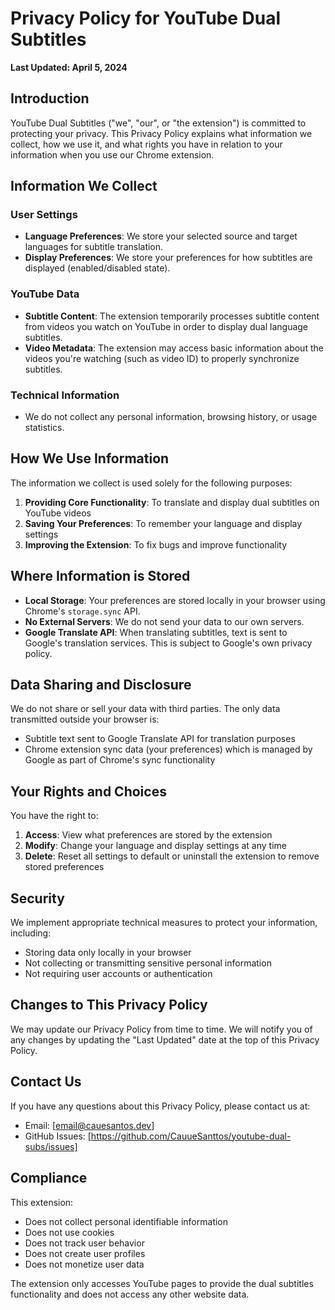 # Privacy Policy for YouTube Dual Subtitles

**Last Updated: April 5, 2024**

## Introduction

YouTube Dual Subtitles ("we", "our", or "the extension") is committed to protecting your privacy. This Privacy Policy explains what information we collect, how we use it, and what rights you have in relation to your information when you use our Chrome extension.

## Information We Collect

### User Settings

- **Language Preferences**: We store your selected source and target languages for subtitle translation.
- **Display Preferences**: We store your preferences for how subtitles are displayed (enabled/disabled state).

### YouTube Data

- **Subtitle Content**: The extension temporarily processes subtitle content from videos you watch on YouTube in order to display dual language subtitles.
- **Video Metadata**: The extension may access basic information about the videos you're watching (such as video ID) to properly synchronize subtitles.

### Technical Information

- We do not collect any personal information, browsing history, or usage statistics.

## How We Use Information

The information we collect is used solely for the following purposes:

1. **Providing Core Functionality**: To translate and display dual subtitles on YouTube videos
2. **Saving Your Preferences**: To remember your language and display settings
3. **Improving the Extension**: To fix bugs and improve functionality

## Where Information is Stored

- **Local Storage**: Your preferences are stored locally in your browser using Chrome's `storage.sync` API.
- **No External Servers**: We do not send your data to our own servers.
- **Google Translate API**: When translating subtitles, text is sent to Google's translation services. This is subject to Google's own privacy policy.

## Data Sharing and Disclosure

We do not share or sell your data with third parties. The only data transmitted outside your browser is:

- Subtitle text sent to Google Translate API for translation purposes
- Chrome extension sync data (your preferences) which is managed by Google as part of Chrome's sync functionality

## Your Rights and Choices

You have the right to:

1. **Access**: View what preferences are stored by the extension
2. **Modify**: Change your language and display settings at any time
3. **Delete**: Reset all settings to default or uninstall the extension to remove stored preferences

## Security

We implement appropriate technical measures to protect your information, including:

- Storing data only locally in your browser
- Not collecting or transmitting sensitive personal information
- Not requiring user accounts or authentication

## Changes to This Privacy Policy

We may update our Privacy Policy from time to time. We will notify you of any changes by updating the "Last Updated" date at the top of this Privacy Policy.

## Contact Us

If you have any questions about this Privacy Policy, please contact us at:

- Email: [email@cauesantos.dev]
- GitHub Issues: [https://github.com/CauueSanttos/youtube-dual-subs/issues]

## Compliance

This extension:
- Does not collect personal identifiable information
- Does not use cookies
- Does not track user behavior
- Does not create user profiles
- Does not monetize user data

The extension only accesses YouTube pages to provide the dual subtitles functionality and does not access any other website data. 